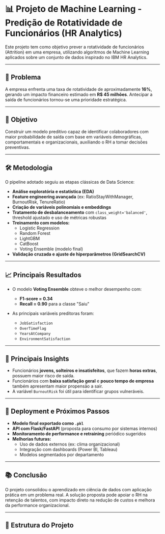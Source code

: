 # 📊 Projeto de Machine Learning - Predição de Rotatividade de Funcionários (HR Analytics)

Este projeto tem como objetivo prever a rotatividade de funcionários (Attrition) em uma empresa, utilizando algoritmos de Machine Learning aplicados sobre um conjunto de dados inspirado no IBM HR Analytics.


---

## 📌 Problema

A empresa enfrenta uma taxa de rotatividade de aproximadamente **16%**, gerando um impacto financeiro estimado em **R$ 45 milhões**. Antecipar a saída de funcionários tornou-se uma prioridade estratégica.

---

## 🎯 Objetivo

Construir um modelo preditivo capaz de identificar colaboradores com maior probabilidade de saída com base em variáveis demográficas, comportamentais e organizacionais, auxiliando o RH a tomar decisões preventivas.

---

## 🛠️ Metodologia

O pipeline adotado seguiu as etapas clássicas de Data Science:

- **Análise exploratória e estatística (EDA)**
- **Feature engineering avançada** (ex: RatioStayWithManager, BurnoutRisk, TenureRatio)
- **Criação de variáveis polinomiais e embeddings**
- **Tratamento de desbalanceamento** com `class_weight='balanced'`, threshold ajustado e uso de métricas robustas
- **Treinamento com modelos:**
  - Logistic Regression
  - Random Forest
  - LightGBM
  - CatBoost
  - Voting Ensemble (modelo final)
- **Validação cruzada e ajuste de hiperparâmetros (GridSearchCV)**

---

## 📈 Principais Resultados

- O modelo **Voting Ensemble** obteve o melhor desempenho com:
  - **F1-score = 0.34**
  - **Recall = 0.90** para a classe "Saiu"

- As principais variáveis preditoras foram:
  - `JobSatisfaction`
  - `OverTimeFlag`
  - `YearsAtCompany`
  - `EnvironmentSatisfaction`

---

## 🧠 Principais Insights

- Funcionários **jovens, solteiros e insatisfeitos**, que fazem **horas extras**, possuem maior risco de saída.
- Funcionários com **baixa satisfação geral** e **pouco tempo de empresa** também apresentam maior propensão a sair.
- A variável `BurnoutRisk` foi útil para identificar grupos vulneráveis.

---

## 🚀 Deployment e Próximos Passos

- **Modelo final exportado como `.pkl`**
- **API com Flask/FastAPI** (proposta para consumo por sistemas internos)
- **Monitoramento de performance e retraining** periódico sugeridos
- **Melhorias futuras:**
  - Uso de dados externos (ex: clima organizacional)
  - Integração com dashboards (Power BI, Tableau)
  - Modelos segmentados por departamento

---

## 📚 Conclusão

O projeto consolidou o aprendizado em ciência de dados com aplicação prática em um problema real. A solução proposta pode apoiar o RH na retenção de talentos, com impacto direto na redução de custos e melhora da performance organizacional.

---

## 📁 Estrutura do Projeto

